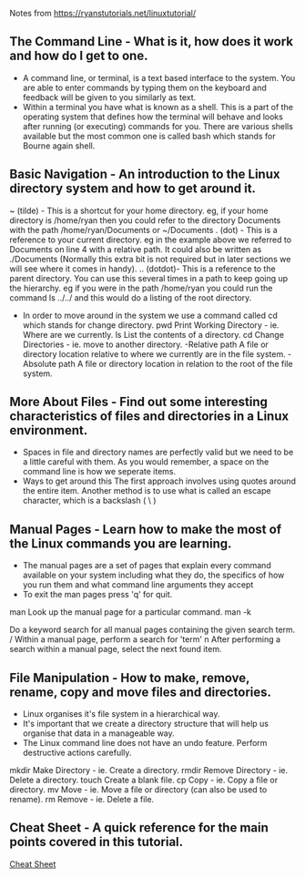 Notes from https://ryanstutorials.net/linuxtutorial/

## The Command Line - What is it, how does it work and how do I get to one.
- A command line, or terminal, is a text based interface to the system. You are able to enter commands by typing them on the keyboard and feedback will be given to you similarly as text.
- Within a terminal you have what is known as a shell. This is a part of the operating system that defines how the terminal will behave and looks after running (or executing) commands for you. There are various shells available but the most common one is called bash which stands for Bourne again shell.

## Basic Navigation - An introduction to the Linux directory system and how to get around it.
~ (tilde) - This is a shortcut for your home directory. eg, if your home directory is /home/ryan then you could refer to the directory Documents with the path /home/ryan/Documents or ~/Documents
. (dot) - This is a reference to your current directory. eg in the example above we referred to Documents on line 4 with a relative path. It could also be written as ./Documents (Normally this extra bit is not required but in later sections we will see where it comes in handy).
.. (dotdot)- This is a reference to the parent directory. You can use this several times in a path to keep going up the hierarchy. eg if you were in the path /home/ryan you could run the command ls ../../ and this would do a listing of the root directory.
- In order to move around in the system we use a command called cd which stands for change directory.
pwd
Print Working Directory - ie. Where are we currently.
ls
List the contents of a directory.
cd
Change Directories - ie. move to another directory.
-Relative path
A file or directory location relative to where we currently are in the file system.
-Absolute path
A file or directory location in relation to the root of the file system.

## More About Files - Find out some interesting characteristics of files and directories in a Linux environment.
- Spaces in file and directory names are perfectly valid but we need to be a little careful with them. As you would remember, a space on the command line is how we seperate items. 
- Ways to get around this
The first approach involves using quotes around the entire item.
Another method is to use what is called an escape character, which is a backslash ( \ )

## Manual Pages - Learn how to make the most of the Linux commands you are learning.
- The manual pages are a set of pages that explain every command available on your system including what they do, the specifics of how you run them and what command line arguments they accept
- To exit the man pages press 'q' for quit.

man <command>
Look up the manual page for a particular command.
man -k <search term>
Do a keyword search for all manual pages containing the given search term.
/<term>
Within a manual page, perform a search for 'term'
n
After performing a search within a manual page, select the next found item.
  
## File Manipulation - How to make, remove, rename, copy and move files and directories.
- Linux organises it's file system in a hierarchical way.
- It's important that we create a directory structure that will help us organise that data in a manageable way.
- The Linux command line does not have an undo feature. Perform destructive actions carefully.
  
mkdir
Make Directory - ie. Create a directory.
rmdir
Remove Directory - ie. Delete a directory.
touch
Create a blank file.
cp
Copy - ie. Copy a file or directory.
mv
Move - ie. Move a file or directory (can also be used to rename).
rm
Remove - ie. Delete a file.

## Cheat Sheet - A quick reference for the main points covered in this tutorial.
  [Cheat Sheet](https://ryanstutorials.net/linuxtutorial/cheatsheet.php)
